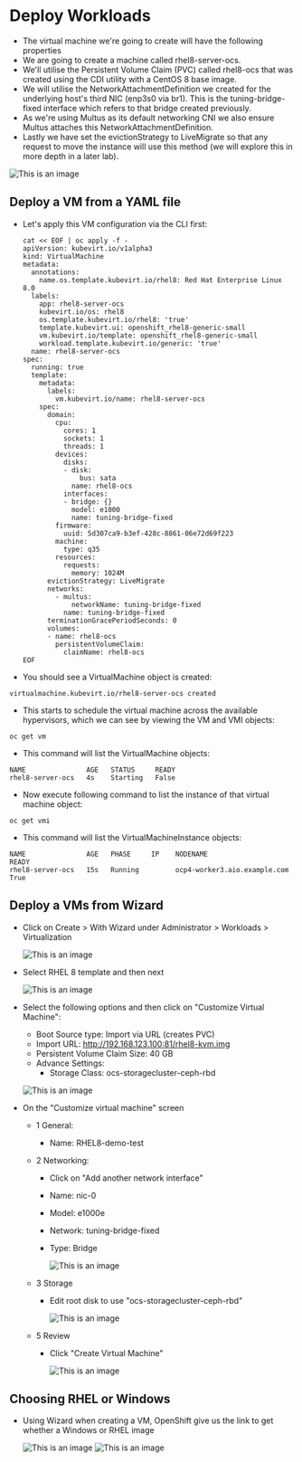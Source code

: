 # Deploy Workloads

- The virtual machine we're going to create will have the following properties
- We are going to create a machine called rhel8-server-ocs.
- We'll utilise the Persistent Volume Claim (PVC) called rhel8-ocs that was created using the CDI utility with a CentOS 8 base image.
- We will utilise the NetworkAttachmentDefinition we created for the underlying host's third NIC (enp3s0 via br1). This is the tuning-bridge-fixed interface which refers to that bridge created previously.
- As we're using Multus as its default networking CNI we also ensure Multus attaches this NetworkAttachmentDefinition.
- Lastly we have set the evictionStrategy to LiveMigrate so that any request to move the instance will use this method (we will explore this in more depth in a later lab).

![This is an image](images/1.png)

## Deploy a VM from a YAML file

- Let's apply this VM configuration via the CLI first:

  ```
  cat << EOF | oc apply -f -
  apiVersion: kubevirt.io/v1alpha3
  kind: VirtualMachine
  metadata:
    annotations:
      name.os.template.kubevirt.io/rhel8: Red Hat Enterprise Linux 8.0
    labels:
      app: rhel8-server-ocs
      kubevirt.io/os: rhel8
      os.template.kubevirt.io/rhel8: 'true'
      template.kubevirt.ui: openshift_rhel8-generic-small
      vm.kubevirt.io/template: openshift_rhel8-generic-small
      workload.template.kubevirt.io/generic: 'true'
    name: rhel8-server-ocs
  spec:
    running: true
    template:
      metadata:
        labels:
          vm.kubevirt.io/name: rhel8-server-ocs
      spec:
        domain:
          cpu:
            cores: 1
            sockets: 1
            threads: 1
          devices:
            disks:
            - disk:
                bus: sata
              name: rhel8-ocs
            interfaces:
            - bridge: {}
              model: e1000
              name: tuning-bridge-fixed
          firmware:
            uuid: 5d307ca9-b3ef-428c-8861-06e72d69f223
          machine:
            type: q35
          resources:
            requests:
              memory: 1024M
        evictionStrategy: LiveMigrate
        networks:
          - multus:
              networkName: tuning-bridge-fixed
            name: tuning-bridge-fixed
        terminationGracePeriodSeconds: 0
        volumes:
        - name: rhel8-ocs
          persistentVolumeClaim:
            claimName: rhel8-ocs
  EOF
  ```

- You should see a VirtualMachine object is created:

```
virtualmachine.kubevirt.io/rhel8-server-ocs created
```

- This starts to schedule the virtual machine across the available hypervisors, which we can see by viewing the VM and VMI objects:

```
oc get vm
```

- This command will list the VirtualMachine objects:

```
NAME               AGE   STATUS     READY
rhel8-server-ocs   4s    Starting   False
```

- Now execute following command to list the instance of that virtual machine object:

```
oc get vmi
```

- This command will list the VirtualMachineInstance objects:

```
NAME               AGE   PHASE     IP    NODENAME                       READY
rhel8-server-ocs   15s   Running         ocp4-worker3.aio.example.com   True
```

## Deploy a VMs from Wizard

- Click on Create > With Wizard under Administrator > Workloads > Virtualization

  ![This is an image](images/2.png)

- Select RHEL 8 template and then next

  ![This is an image](images/3.png)

- Select the following options and then click on "Customize Virtual Machine":

  - Boot Source type: Import via URL (creates PVC)
  - Import URL: http://192.168.123.100:81/rhel8-kvm.img
  - Persistent Volume Claim Size: 40 GB
  - Advance Settings:
    - Storage Class: ocs-storagecluster-ceph-rbd

  ![This is an image](images/4.png)

- On the "Customize virtual machine" screen

  - 1 General:
    - Name: RHEL8-demo-test
  - 2 Networking:

    - Click on "Add another network interface"
    - Name: nic-0
    - Model: e1000e
    - Network: tuning-bridge-fixed
    - Type: Bridge

      ![This is an image](images/5.png)

  - 3 Storage

    - Edit root disk to use "ocs-storagecluster-ceph-rbd"

      ![This is an image](images/6.png)

  - 5 Review

    - Click "Create Virtual Machine"

      ![This is an image](images/7.png)

## Choosing RHEL or Windows

- Using Wizard when creating a VM, OpenShift give us the link to get whether a Windows or RHEL image

  ![This is an image](images/8.png)
  ![This is an image](images/9.png)
